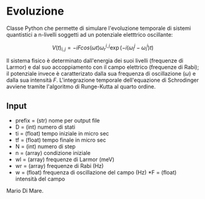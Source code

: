 # Evoluzione

Classe Python che permette di simulare l'evoluzione temporale di sistemi quantistici a n-livelli soggetti ad un potenziale eletttrico oscillante:

```math
V(t)_{i,j} = -i F cos( \omega t ) \omega^{i,j}_{r} \exp\left(-i( \omega ^ {j}_{l}-\omega^{i}_{l})t\right)
```

Il sistema fisico è determinato dall'energia dei suoi livelli (frequenze di Larmor) e dal suo accoppiamento con il campo elettrico (frequenze di Rabi); il potenziale invece è caratterizato dalla sua frequenza di oscillazione ($\omega$) e dalla sua intensità $F$. L'integrazione temporale dell'equazione di Schrodinger avviene tramite l'algoritmo di Runge-Kutta al quarto ordine.

## Input

* prefix                = (str) nome per output file
* D                     = (int) numero di stati
* ti                    = (float) tempo iniziale in micro sec
* tf                    = (float) tempo finale in micro sec
* N                     = (int) numero di step 
* n                     = (array) condizione iniziale
* wl                    = (array) frequenze di Larmor (meV)
* wr                    = (array) frequenze di Rabi  (Hz)
* w                     = (float) frequenza di oscillazione del campo (Hz)
*F                      = (float) intensità del campo

Mario Di Mare.
